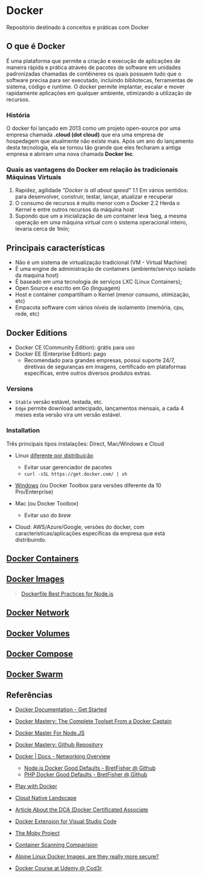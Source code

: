 # Docker

Repositório destinado à conceitos e práticas com Docker

## O que é Docker

É uma plataforma que permite a criação e execução de aplicações de maneira rápida e prática através de pacotes de software em unidades padronizadas chamadas de contêineres os quais possuem tudo que o software precisa para ser executado, incluindo bibliotecas, ferramentas de sistema, código e runtime. O docker permite implantar, escalar e mover rapidamente aplicações em qualquer ambiente, otimizando a utilização de recursos.

### História

O docker foi lançado em 2013 como um projeto open-source por uma empresa chamada **.cloud (dot cloud)** que era uma empresa de hospedagem que atualmente não existe mais. Após um ano do lançamento desta tecnologia, ela se tornou tão grande que eles fecharam a antiga empresa e abriram uma nova chamada **Docker Inc**.

### Quais as vantagens do Docker em relação às tradicionais Máquinas Virtuais

1. Rapidez, agilidade _"Docker is all about speed"_
  1.1 Em vários sentidos: para desenvolver, construir, testar, lançar, atualizar e recuperar
2. O consumo de recursos é muito menor com o Docker
  2.2 Herda o Kernel e entre outros recursos da máquina host
3. Supondo que um a inicialização de um container leva 1seg, a mesma operação em uma máquina virtual com o sistema operacional inteiro, levaria cerca de 1min;

## Principais características

- Não é um sistema de virtualização tradicional (VM - Virtual Machine)
- É uma engine de administração de containers (ambiente/serviço isolado da maquina host)
- É baseado em uma tecnologia de serviços LXC (Linux Containers);
- Open Source e escrito em Go (linguagem)
- Host e container compartilham o Kernel (menor consumo, otimização, etc)
- Empacota software com vários níveis de isolamento (memória, cpu, rede, etc)

## Docker Editions

- Docker CE (Community Edition): grátis para uso
- Docker EE (Enterprise Edition): pago
  - Recomendado para grandes empresas, possui suporte 24/7, diretivas de seguranças em imagens, certificado em plataformas específicas, entre outros diversos produtos extras.

### Versions

- `Stable` versão estável, testada, etc.
- `Edge` permite download antecipado, lançamentos mensais, a cada 4 meses esta versão vira um versão estável.

### Installation

Três principais tipos instalações: Direct, Mac/Windows e Cloud

- Linux [diferente por distribuição](https://store.docker.com/)
  - Evitar usar gerenciador de pacotes
  - `curl -sSL https://get.docker.com/ | sh`

- [Windows](https://www.docker.com/docker-windows) (ou Docker Toolbox para versões diferente da 10 Pro/Enterprise)

- Mac (ou Docker Toolbox)
  - Evitar uso do _brew_

- Cloud: AWS/Azure/Google, versões do docker, com características/aplicações específicas da empresa que está distribuindo.

## [Docker Containers](/docs/containers.md)

## [Docker Images](/docs/images.md)

> [Dockerfile Best Practices for Node.js](/docs/nodejs-dockerfile-best-practices.md)

## [Docker Network](/docs/network.md)

## [Docker Volumes](/docs/volumes.md)

## [Docker Compose](/docs/compose.md)

## [Docker Swarm](/docs/swarm.md)

## Referências

- [Docker Documentation - Get Started](https://docs.docker.com/get-started/)
- [Docker Mastery: The Complete Toolset From a Docker Captain](https://www.udemy.com/docker-mastery)
- [Docker Master For Node.JS](https://www.udemy.com/docker-mastery-for-nodejs)
- [Docker Mastery: Github Repository](https://github.com/bretfisher/udemy-docker-mastery)
- [Docker | Docs - Networking Overview](https://docs.docker.com/network/)
  - [Node.js Docker Good Defaults - BretFisher @ Github](https://github.com/BretFisher/node-docker-good-defaults)
  - [PHP Docker Good Defaults - BretFisher @ Github](https://github.com/BretFisher/php-docker-good-defaults)

- [Play with Docker](https://labs.play-with-docker.com/)
- [Cloud Native Landscape](https://landscape.cncf.io/)
- [Article About the DCA (Docker Certificated Associate](https://www.bretfisher.com/docker-certified-associate/)
- [Docker Extension for Visual Studio Code](https://marketplace.visualstudio.com/items?itemName=PeterJausovec.vscode-docker)
- [The Moby Project](https://github.com/moby/moby)
- [Container Scanning Comparision](https://kubedex.com/follow-up-container-scanning-comparison/)
- [Alpine Linux Docker Images, are they really more secure?](https://www.youtube.com/watch?v=e2pAkcqYCG8)
- [Docker Course at Udemy @ Cod3r](https://www.udemy.com/curso-docker/)
